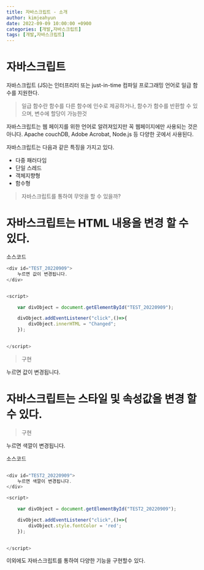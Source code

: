 ```yaml
---
title: 자바스크립트 - 소개
author: kimjeahyun
date: 2022-09-09 10:00:00 +0900
categories: [개발,자바스크립트]
tags: [개발,자바스크립트]
---
```


# 자바스크립트

자바스크립트 (JS)는 인터프리터 또는 just-in-time 컴파일 프로그래밍 언어로 일급 함수를 지원한다.

>일급 함수란  함수를 다른 함수에 인수로 제공하거나, 함수가 함수를 반환할 수 있으며, 변수에 할당이 가능한것

자바스크립트는 웹 페이지를 위한 언어로 알려져있지만 꼭 웹페이지에만 사용되는 것은 아니다. Apache couchDB, Adobe Acrobat, Node.js 등 다양한 곳에서 사용된다.

자바스크립트는 다음과 같은 특징을 가지고 있다.
-   다중 패러다임
-   단일 스레드
-   객체지향형
-   함수형

> 자바스크립트를 통하여 무엇을 할 수 있을까?


# 자바스크립트는 HTML 내용을 변경 할 수 있다.

소스코드

```javascript
<div id="TEST_20220909">
    누르면 값이 변경됩니다.
</div>


<script>

    var divObject = document.getElementById("TEST_20220909");

    divObject.addEventListener("click",()=>{
        divObject.innerHTML = "Changed";
    });

    
</script>
```

> 구현

<div id="TEST_20220909">
    누르면 값이 변경됩니다.
</div>


<script>

    var divObject = document.getElementById("TEST_20220909");

    divObject.addEventListener("click",()=>{
        divObject.innerHTML = "Changed";
    });

    
</script>

# 자바스크립트는 스타일 및 속성값을 변경 할 수 있다.

> 구현

<div id="TEST2_20220909">
    누르면 색깔이 변경됩니다.
</div>

<script>

    var divObject2 = document.getElementById("TEST2_20220909");

    divObject2.addEventListener("click",()=>{
        divObject.style.fontColor = 'red';
    });

    
</script>

소스코드


```javascript

<div id="TEST2_20220909">
    누르면 색깔이 변경됩니다.
</div>

<script>

    var divObject = document.getElementById("TEST2_20220909");

    divObject.addEventListener("click",()=>{
        divObject.style.fontColor = 'red';
    });

    
</script>

```

이외에도 자바스크립트를 통하여 다양한 기능을 구현할수 있다.